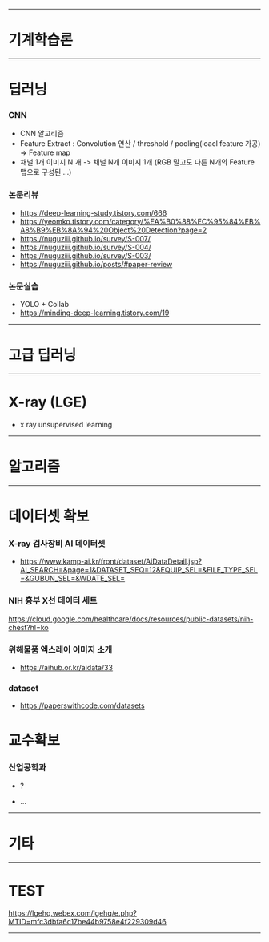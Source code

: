 

---

# 기계학습론

 
---

# 딥러닝

### CNN
+ CNN 알고리즘 
 + Feature Extract : Convolution 연산 / threshold / pooling(loacl feature 가공) => Feature map 
 + 채널 1개 이미지 N 개 -> 채널 N개 이미지 1개 (RGB 말고도 다른 N개의 Feature 맵으로 구성된 ...) 

### 논문리뷰
 + https://deep-learning-study.tistory.com/666
 + https://yeomko.tistory.com/category/%EA%B0%88%EC%95%84%EB%A8%B9%EB%8A%94%20Object%20Detection?page=2
 + https://nuguziii.github.io/survey/S-007/
 + https://nuguziii.github.io/survey/S-004/
 + https://nuguziii.github.io/survey/S-003/
 + https://nuguziii.github.io/posts/#paper-review 

### 논문실습
 + YOLO + Collab 
 + https://minding-deep-learning.tistory.com/19

---

# 고급 딥러닝 


---

# X-ray (LGE) 

+ x ray unsupervised learning

---

# 알고리즘 

---

# 데이터셋 확보

### X-ray 검사장비 AI 데이터셋
+ https://www.kamp-ai.kr/front/dataset/AiDataDetail.jsp?AI_SEARCH=&page=1&DATASET_SEQ=12&EQUIP_SEL=&FILE_TYPE_SEL=&GUBUN_SEL=&WDATE_SEL=

### NIH 흉부 X선 데이터 세트
https://cloud.google.com/healthcare/docs/resources/public-datasets/nih-chest?hl=ko

### 위해물품 엑스레이 이미지 소개
+ https://aihub.or.kr/aidata/33

### dataset 

+ https://paperswithcode.com/datasets



# 교수확보

### 산업공학과
+ ?

+ ...

---

# 기타 

---

# TEST

https://lgehq.webex.com/lgehq/e.php?MTID=mfc3dbfa6c17be44b9758e4f229309d46


---
